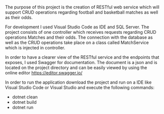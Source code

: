 The purpose of this project is the creation of RESTful web service which will support CRUD operations regarding football and basketball matches as well as their odds. 

For development I used Visual Studio Code as IDE and SQL Server.
The project consists of one controller which receives requests regarding CRUD operations Matches and their odds. The connection with the database as well as the CRUD operations 
take place on a class called MatchService which is injected in controller. 

In order to have a clearer view of the RESTful service and the endpoints that exposes, I used Swagger for documentation. 
The document is a json and is located on the project directory and can be easily viewed by using the online editor https://editor.swagger.io/

In order to run the application download the project and run on a IDE like Visual Studio Code or Visual Studio and execute the following commands: 
- dotnet clean
- dotnet build
- dotnet run
